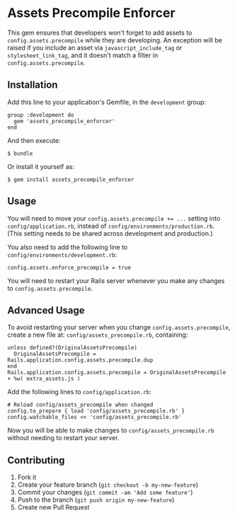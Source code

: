 # Assets Precompile Enforcer

This gem ensures that developers won't forget to add assets to `config.assets.precompile` while they are developing.
An exception will be raised if you include an asset via `javascript_include_tag` or `stylesheet_link_tag`, 
and it doesn't match a filter in `config.assets.precompile`.

## Installation

Add this line to your application's Gemfile, in the `development` group:

    group :development do
      gem 'assets_precompile_enforcer'
    end

And then execute:

    $ bundle

Or install it yourself as:

    $ gem install assets_precompile_enforcer

## Usage

You will need to move your `config.assets.precompile += ...` setting into `config/application.rb`, instead of `config/environments/production.rb`. (This setting needs to be shared across development and production.)

You also need to add the following line to `config/environments/development.rb`:

    config.assets.enforce_precompile = true


You will need to restart your Rails server whenever you make any changes to `config.assets.precompile`.


## Advanced Usage

To avoid restarting your server when you change `config.assets.precompile`, create a new file at: `config/assets_precompile.rb`, containing:

    unless defined?(OriginalAssetsPrecompile)
      OriginalAssetsPrecompile = Rails.application.config.assets.precompile.dup
    end
    Rails.application.config.assets.precompile = OriginalAssetsPrecompile + %w( extra_assets.js )

Add the following lines to `config/application.rb`:

    # Reload config/assets_precompile when changed
    config.to_prepare { load 'config/assets_precompile.rb' }
    config.watchable_files << 'config/assets_precompile.rb'

Now you will be able to make changes to `config/assets_precompile.rb` without needing to restart your server.


## Contributing

1. Fork it
2. Create your feature branch (`git checkout -b my-new-feature`)
3. Commit your changes (`git commit -am 'Add some feature'`)
4. Push to the branch (`git push origin my-new-feature`)
5. Create new Pull Request

